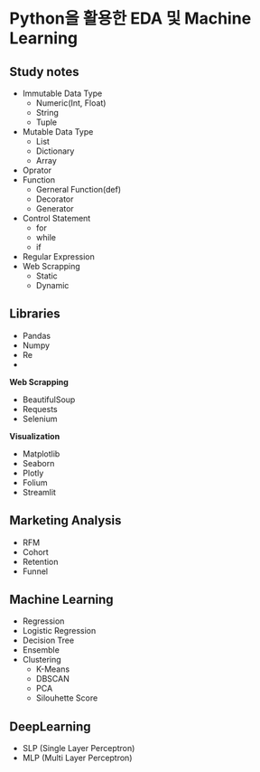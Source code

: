 # Python을 활용한 EDA 및 Machine Learning

## Study notes
- Immutable Data Type
  - Numeric(Int, Float)
  - String
  - Tuple
- Mutable Data Type
  - List
  - Dictionary
  - Array
- Oprator
- Function
  - Gerneral Function(def)
  - Decorator
  - Generator
- Control Statement
  - for
  - while
  - if
- Regular Expression
- Web Scrapping
  - Static
  - Dynamic

## Libraries
- Pandas
- Numpy
- Re
- 

**Web Scrapping**
- BeautifulSoup
- Requests
- Selenium
  
**Visualization**
- Matplotlib
- Seaborn
- Plotly
- Folium
- Streamlit

## Marketing Analysis
- RFM
- Cohort
- Retention
- Funnel

## Machine Learning
- Regression
- Logistic Regression
- Decision Tree
- Ensemble
- Clustering
  - K-Means
  - DBSCAN
  - PCA
  - Silouhette Score

## DeepLearning
- SLP (Single Layer Perceptron)
- MLP (Multi Layer Perceptron)
